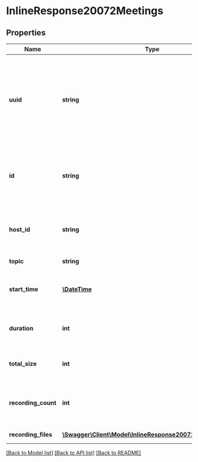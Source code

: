 # InlineResponse20072Meetings

## Properties
Name | Type | Description | Notes
------------ | ------------- | ------------- | -------------
**uuid** | **string** | Universally Unique Identifier of a meeting instance. Each meeting instance will have its own meeting UUID. | [optional] 
**id** | **string** | Meeting ID - Unique Identifier for a meeting, also known as Meeting Number. | [optional] 
**host_id** | **string** | User ID of the user who is set as the host of the meeting. | [optional] 
**topic** | **string** | Meeting topic. | [optional] 
**start_time** | [**\DateTime**](\DateTime.md) | The date and time at which the meeting started. | [optional] 
**duration** | **int** | The scheduled duration of the meeting. | [optional] 
**total_size** | **int** | The total size of the meeting in bytes. | [optional] 
**recording_count** | **int** | The total number of recordings retrieved from the account. | [optional] 
**recording_files** | [**\Swagger\Client\Model\InlineResponse20072RecordingFiles[]**](InlineResponse20072RecordingFiles.md) | Recording files object | [optional] 

[[Back to Model list]](../README.md#documentation-for-models) [[Back to API list]](../README.md#documentation-for-api-endpoints) [[Back to README]](../README.md)


